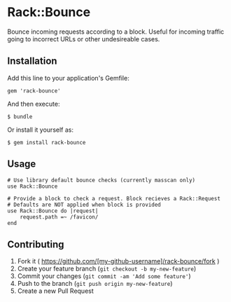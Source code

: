 # Rack::Bounce

Bounce incoming requests according to a block. Useful for incoming
traffic going to incorrect URLs or other undesireable cases.

## Installation

Add this line to your application's Gemfile:

    gem 'rack-bounce'

And then execute:

    $ bundle

Or install it yourself as:

    $ gem install rack-bounce

## Usage

    # Use library default bounce checks (currently masscan only)
    use Rack::Bounce

    # Provide a block to check a request. Block recieves a Rack::Request
    # Defaults are NOT applied when block is provided
    use Rack::Bounce do |request|
        request.path =~ /favicon/
    end

## Contributing

1. Fork it ( https://github.com/[my-github-username]/rack-bounce/fork )
2. Create your feature branch (`git checkout -b my-new-feature`)
3. Commit your changes (`git commit -am 'Add some feature'`)
4. Push to the branch (`git push origin my-new-feature`)
5. Create a new Pull Request
